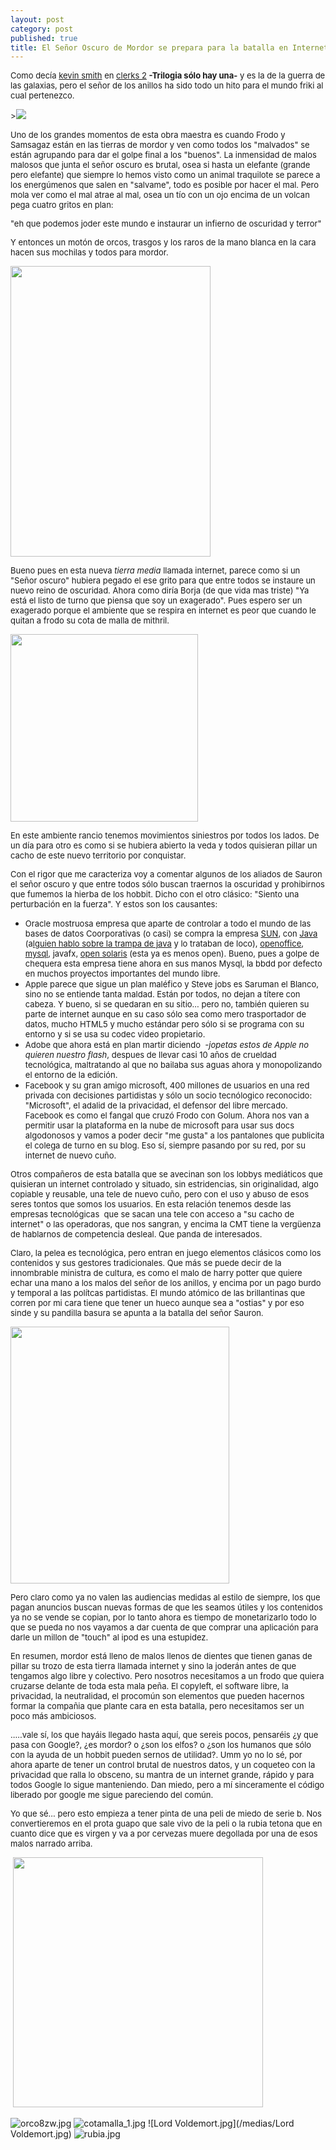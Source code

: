 ```yaml
---
layout: post
category: post
published: true
title: El Señor Oscuro de Mordor se prepara para la batalla en Internet
---
```


<p><span style="font-size: small;">Como decía <a title="kevin smith" href="http://es.wikipedia.org/wiki/Kevin_Smith">kevin smith</a> en <a title="clerks 2" href="http://es.wikipedia.org/wiki/Clerks_II">clerks 2</a> <strong>-Trilogia sólo hay una-</strong> y es la de la guerra de las galaxias, pero el señor de los anillos ha sido todo un hito para el mundo friki al cual pertenezco.&nbsp;</span></p><p><span style="font-size: small;">><img src="/medias/ejafjalla1.jpg"/><br /></span></p><p><span style="font-size: small;">Uno de los grandes momentos de esta obra maestra es cuando Frodo y Samsagaz están en las tierras de mordor y ven como todos los "malvados" se están agrupando para dar el golpe final a los "buenos". La inmensidad de malos malosos que junta el señor oscuro es brutal, osea si hasta un elefante (grande pero elefante) que siempre lo hemos visto como un animal traquilote se parece a los energúmenos que salen en "salvame", todo es posible por hacer el mal. Pero mola ver como el mal atrae al mal, osea un tío con un ojo encima de un volcan pega cuatro gritos en plan:</span></p><p><span style="font-size: small;">"eh que podemos joder este mundo e instaurar un infierno de oscuridad y terror" </span></p><p><span style="font-size: small;">Y entonces un motón de orcos, trasgos y los raros de la mano blanca en la cara hacen sus mochilas y todos para mordor.&nbsp;</span></p><p><span style="font-size: small;"><img src="/sites/karlosgliberal.investic.net/files/orco8zw.jpg" alt="" width="320" height="465" /><br /></span></p><p><span style="font-size: small;">Bueno pues en esta nueva <em>tierra media</em> llamada internet, parece como si un "Señor oscuro" hubiera pegado el ese grito para que entre todos se instaure un nuevo reino de oscuridad. Ahora como diría Borja (de que vida mas triste) "Ya está el listo de turno que piensa que soy un exagerado". Pues espero ser un exagerado porque el ambiente que se respira en internet es peor que cuando le quitan a frodo su cota de malla de mithril.</span></p><p><span style="font-size: small;"><img src="/sites/karlosgliberal.investic.net/files/cotamalla_1.jpg" alt="" width="300" /><br /></span></p><p><span style="font-size: small;">En este ambiente rancio tenemos movimientos siniestros por todos los lados. De un día para otro es como si se hubiera abierto la veda y todos quisieran pillar un cacho de este nuevo territorio por conquistar.</span></p><p><span style="font-size: small;">Con el rigor que me caracteriza voy a comentar algunos de los aliados de Sauron el señor oscuro y que entre todos sólo buscan traernos la oscuridad y prohibirnos que fumemos la hierba de los hobbit. Dicho con el otro clásico: "Siento una perturbación en la fuerza". Y estos son los causantes:</span></p><ul><li><span style="font-size: small;">Oracle mostruosa empresa que aparte de controlar a todo el mundo de las bases de datos Coorporativas (o casi) se compra la empresa <a title="sun" href="es.sun.com">SUN</a>, con <a href="http://www.java.com/es/download/">Java</a> (a<a title="la trama de java" href="http://www.gnu.org/philosophy/java-trap.es.html">lguien hablo sobre la trampa de java</a> y lo trataban de loco), <a title="openofice" href="http://es.openoffice.org/">openoffice</a>, <a title="mysql" href="http://www.mysql.com/">mysql</a>, javafx, <a href="http://www.nubeblog.com/2010/03/29/solaris-puede-dejar-de-ser-gratuito-y-nadie-sabe-que-sera-de-opensolaris/">open solaris</a> (esta ya es menos open). Bueno, pues a golpe de chequera esta empresa tiene ahora en sus manos Mysql, la bbdd por defecto en muchos proyectos importantes del mundo libre. <br /></span></li><li><span style="font-size: small;">Apple parece que sigue un plan maléfico y Steve jobs es Saruman el Blanco, sino no se entiende tanta maldad. Están por todos, no dejan a títere con cabeza. Y bueno, si se quedaran en su sitio... pero no, también quieren su parte de internet aunque en su caso sólo sea como mero trasportador de datos, mucho HTML5 y mucho estándar pero sólo si se programa con su entorno y si se usa su codec video propietario.</span></li><li><span style="font-size: small;">Adobe que ahora está en plan martir diciendo &nbsp;<em>-jopetas estos de Apple no quieren nuestro flash</em>, despues de llevar casi 10 años de crueldad tecnológica, maltratando al que no bailaba sus aguas ahora y monopolizando el entorno de la edición.&nbsp;</span></li><li><span style="font-size: small;">Facebook y su gran amigo microsoft, 400 millones de usuarios en una red privada con decisiones partidistas y sólo un socio tecnólogico reconocido: "Microsoft", el adalid de la privacidad, el defensor del libre mercado. Facebook es como el fangal que cruzó Frodo con Golum. Ahora nos van a permitir usar la plataforma en la nube de microsoft para usar sus docs algodonosos y vamos a poder decir "me gusta" a los pantalones que publicita el colega de turno en su blog. Eso sí, siempre pasando por su red, por su internet de nuevo cuño.&nbsp;</span></li></ul><p><span style="font-size: small;">Otros compañeros de esta batalla que se avecinan son los lobbys mediáticos que quisieran un internet controlado y situado, sin estridencias, sin originalidad, algo copiable y reusable, una tele de nuevo cuño, pero con el uso y abuso de esos seres tontos que somos los usuarios. En esta relación tenemos desde las empresas tecnológicas &nbsp;que se sacan una tele con acceso a "su cacho de internet" o las operadoras, que nos sangran, y encima la CMT tiene la vergüenza de hablarnos de competencia desleal. Que panda de interesados. </span></p><p><span style="font-size: small;">Claro, la pelea es tecnológica, pero entran en juego elementos clásicos como los contenidos y sus gestores tradicionales. Que más se puede decir de la innombrable ministra de cultura, es como el malo de harry potter que quiere echar una mano a los malos del señor de los anillos, y encima por un pago burdo y temporal a las polítcas partidistas. El mundo atómico de las brillantinas que corren por mi cara tiene que tener un hueco aunque sea a "ostias" y por eso sinde y su pandilla basura se apunta a la batalla del señor Sauron.</span></p><p><span style="font-size: small;"><img src="/sites/karlosgliberal.investic.net/files/Lord%20Voldemort.jpg" alt="" width="350" height="411" /><br /></span></p><p><span style="font-size: small;">Pero claro como ya no valen las audiencias medidas al estilo de siempre, los que pagan anuncios buscan nuevas formas de que les seamos útiles y los contenidos ya no se vende se copian, por lo tanto ahora es tiempo de monetarizarlo todo lo que se pueda no nos vayamos a dar cuenta de que comprar una aplicación para darle un millon de "touch" al ipod es una estupidez.&nbsp;</span></p><p><span style="font-size: small;">En resumen, mordor está lleno de malos llenos de dientes que tienen ganas de pillar su trozo de esta tierra llamada internet y sino la joderán antes de que tengamos algo libre y colectivo. Pero nosotros necesitamos a un frodo que quiera cruzarse delante de toda esta mala peña. El copyleft, el software libre, la privacidad, la neutralidad, el procomún son elementos que pueden hacernos formar la compañia que plante cara en esta batalla, pero necesitamos ser un poco más ambiciosos.</span></p><p><span style="font-size: small;">.....vale sí, los que hayáis llegado hasta aquí, que sereis pocos, pensaréis ¿y que pasa con Google?, ¿es mordor? o ¿son los elfos? o ¿son los humanos que sólo con la ayuda de un hobbit pueden sernos de utilidad?. Umm yo no lo sé, por ahora aparte de tener un control brutal de nuestros datos, y un coqueteo con la privacidad que ralla lo obsceno, su mantra de un internet grande, rápido y para todos Google lo sigue manteniendo. Dan miedo, pero a mí sinceramente el código liberado por google me sigue pareciendo del común.</span></p><p><span style="font-size: small;">Yo que sé... pero esto empieza a tener pinta de una peli de miedo de serie b. Nos convertieremos en el prota guapo que sale vivo de la peli o la rubia tetona que en cuanto dice que es virgen y va a por cervezas muere degollada por una de esos malos narrado arriba.</span></p><p><span style="font-size: small;">&nbsp;<img src="/sites/karlosgliberal.investic.net/files/rubia.jpg" alt="" width="400" /></span></p>


![orco8zw.jpg](/medias/orco8zw.jpg)
![cotamalla_1.jpg](/medias/cotamalla_1.jpg)
![Lord Voldemort.jpg](/medias/Lord Voldemort.jpg)
![rubia.jpg](/medias/rubia.jpg)
